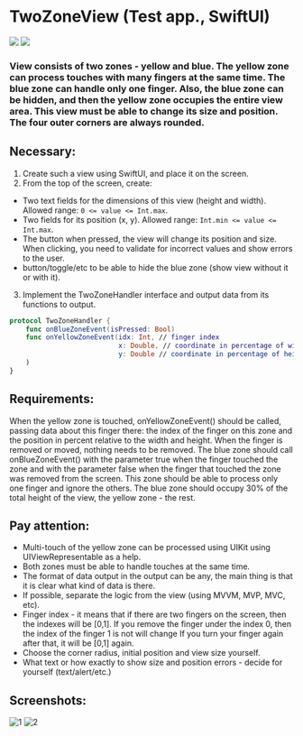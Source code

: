 # TwoZoneView (Test app., SwiftUI)

<p>
    <img src="https://img.shields.io/badge/iOS-16.0+-blue.svg" />
    <img src="https://img.shields.io/badge/Swift-5.8+-red.svg" />
</p>

### View consists of two zones - yellow and blue. The yellow zone can process touches with many fingers at the same time. The blue zone can handle only one finger. Also, the blue zone can be hidden, and then the yellow zone occupies the entire view area. This view must be able to change its size and position. The four outer corners are always rounded.

## Necessary:
1. Create such a view using SwiftUI, and place it on the screen.
2. From the top of the screen, create:
- Two text fields for the dimensions of this view (height and width). Allowed range: `0 <= value <= Int.max`. 
- Two fields for its position (x, y). Allowed range: `Int.min <= value <= Int.max`.
- The button when pressed, the view will change its position and size.
When clicking, you need to validate for incorrect values and show errors to the user.
- button/toggle/etc to be able to hide the blue zone (show view without it or with it).
3. Implement the TwoZoneHandler interface and output data from its functions to output.
```Swift
protocol TwoZoneHandler {
    func onBlueZoneEvent(isPressed: Bool)
    func onYellowZoneEvent(idx: Int, // finger index
                           x: Double, // coordinate in percentage of width (0...100)
                           y: Double // coordinate in percentage of height (0...100)
    )
}
```
## Requirements:
When the yellow zone is touched, onYellowZoneEvent() should be called, passing data about this finger there: the index of the finger on this zone and the position in percent relative to the width and height.
When the finger is removed or moved, nothing needs to be removed.
The blue zone should call onBlueZoneEvent() with the parameter true when the finger touched the zone and with the parameter false when the finger that touched the zone was removed from the screen. This zone should be able to process only one finger and ignore the others.
The blue zone should occupy 30% of the total height of the view, the yellow zone - the rest.

## Pay attention:
- Multi-touch of the yellow zone can be processed using UIKit using UIViewRepresentable as a help.
- Both zones must be able to handle touches at the same time.
- The format of data output in the output can be any, the main thing is that it is clear what kind of data is there.
- If possible, separate the logic from the view (using MVVM, MVP, MVC, etc).
- Finger index - it means that if there are two fingers on the screen, then the indexes will be [0,1]. If you remove the finger under the index 0, then the index of the finger 1 is not will change If you turn your finger again after that, it will be [0,1] again.
- Choose the corner radius, initial position and view size yourself.
- What text or how exactly to show size and position errors - decide for yourself (text/alert/etc.)

## Screenshots:
![1](https://github.com/iosdev54/TwoZoneView/assets/107141073/c84a63b1-e90a-4845-8082-4c16290994ba)
![2](https://github.com/iosdev54/TwoZoneView/assets/107141073/c584e204-fa27-48a5-8397-6e41292c830e)
